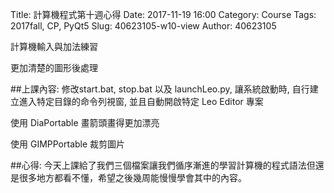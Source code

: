 Title: 計算機程式第十週心得
Date: 2017-11-19 16:00
Category: Course
Tags: 2017fall, CP,  PyQt5
Slug: 40623105-w10-view
Author: 40623105

 計算機輸入與加法練習
 
 更加清楚的圖形後處理

<!-- PELICAN_END_SUMMARY -->
##上課內容: 
修改start.bat, stop.bat 以及 launchLeo.py, 讓系統啟動時, 自行建立進入特定目錄的命令列視窗, 並且自動開啟特定 Leo Editor 專案

使用 DiaPortable 畫箭頭畫得更加漂亮

使用 GIMPPortable 裁剪圖片 


##心得:
今天上課給了我們三個檔案讓我們循序漸進的學習計算機的程式語法但還是很多地方都看不懂，希望之後幾周能慢慢學會其中的內容。
